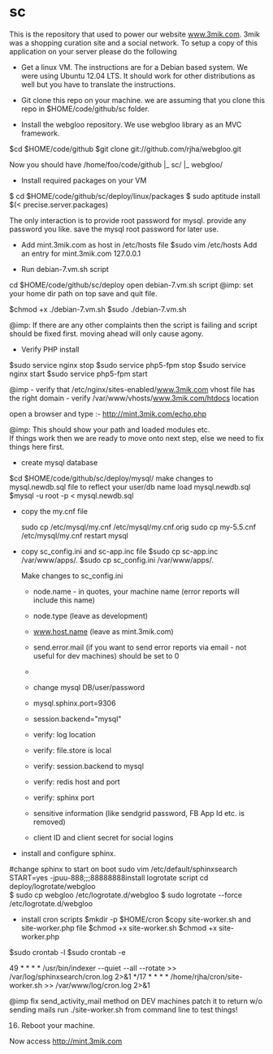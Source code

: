 sc
==

This is the repository that used to power our website www.3mik.com. 3mik was a shopping curation site 
and a social network. To setup a copy of this application on your server please do the following

+ Get a linux VM. The instructions are for a Debian based system. We were using Ubuntu 12.04 LTS. 
It should work for other distributions as well but you have to translate the instructions.


+ Git clone this repo on your machine. we are assuming that you clone this repo in 
$HOME/code/github/sc folder.

+ Install the webgloo repository. We use webgloo library as an MVC framework.

$cd $HOME/code/github
$git clone git://github.com/rjha/webgloo.git

Now you should have
 /home/foo/code/github
    |_ sc/
    |_ webgloo/
    
    
+ Install required packages on your VM

$ cd $HOME/code/github/sc/deploy/linux/packages
$ sudo aptitude install $(< precise.server.packages)

The only interaction is to provide root password for mysql.
provide any password you like. save the mysql root password for later use.

+ Add mint.3mik.com as host in /etc/hosts file
$sudo vim /etc/hosts
Add an entry for mint.3mik.com 127.0.0.1

    
    
+ Run debian-7.vm.sh script

cd $HOME/code/github/sc/deploy
open debian-7.vm.sh script
@imp: set your home dir path on top
save and quit file.

$chmod +x ./debian-7.vm.sh
$sudo ./debian-7.vm.sh

@imp: If there are any other complaints then the script is failing and script should be fixed first.
moving ahead will only cause agony.

    
    
+ Verify PHP install

$sudo service nginx stop
$sudo service php5-fpm stop
$sudo service nginx start
$sudo service php5-fpm start

@imp
    - verify that /etc/nginx/sites-enabled/www.3mik.com vhost file has the right domain
    - verify /var/www/vhosts/www.3mik.com/htdocs location

open a browser and type :- http://mint.3mik.com/echo.php

@imp: This should show your path and loaded modules etc.  
If things work then we are ready to move onto next step, else we need to fix things here first.


+ create mysql database

$cd $HOME/code/github/sc/deploy/mysql/
make changes to mysql.newdb.sql file to reflect your user/db name
load mysql.newdb.sql 
$mysql -u root -p < mysql.newdb.sql
    
    
+ copy the my.cnf file 

    sudo cp  /etc/mysql/my.cnf /etc/mysql/my.cnf.orig
    sudo cp  my-5.5.cnf /etc/mysql/my.cnf
    restart mysql
    
+ copy sc_config.ini and sc-app.inc file 
    $sudo cp sc-app.inc /var/www/apps/.
    $sudo cp sc_config.ini /var/www/apps/.

    Make changes to sc_config.ini

    - node.name - in quotes, your machine name (error reports will include this name)
    -  node.type (leave as development)
    - www.host.name (leave as mint.3mik.com)

    - send.error.mail (if you want to send error reports via email - not useful for dev machines)
      should be set to 0 
    - 
    - change mysql DB/user/password
    - mysql.sphinx.port=9306
    - session.backend="mysql"
    
    - verify: log location  
    - verify: file.store is local
    - verify: session.backend to mysql
    - verify: redis host and port
    - verify: sphinx port
    - sensitive information (like sendgrid password, FB App Id etc. is removed)
    - client  ID and client secret for social logins


+ install and configure sphinx. 

#change sphinx to start on boot
sudo vim /etc/default/sphinxsearch
START=yes 
-jpuu-888;;;88888888install logrotate script
cd deploy/logrotate/webgloo  
$ sudo cp webgloo /etc/logrotate.d/webgloo
$ sudo logrotate --force /etc/logrotate.d/webgloo 


+ install cron scripts
$mkdir -p $HOME/cron
$copy site-worker.sh and site-worker.php file
$chmod +x site-worker.sh
$chmod +x site-worker.php

$sudo crontab -l
$sudo crontab -e

49  * * * * /usr/bin/indexer --quiet --all --rotate >> /var/log/sphinxsearch/cron.log 2>&1
*/17 * * * * /home/rjha/cron/site-worker.sh >> /var/www/log/cron.log 2>&1

@imp
fix send_activity_mail method on DEV machines
patch it to return w/o sending mails
run ./site-worker.sh from command line to test things!


16) Reboot your machine.

Now access http://mint.3mik.com

